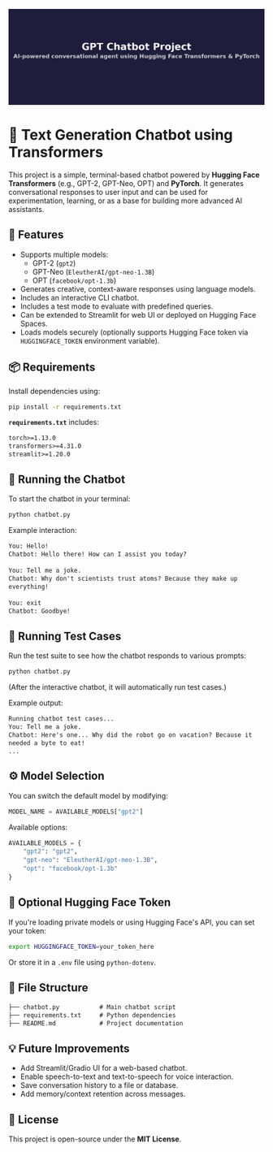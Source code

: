 ![GPT Chatbot Banner](gpt-chatbot-banner-compact.png)


# 🧠 Text Generation Chatbot using Transformers

This project is a simple, terminal-based chatbot powered by **Hugging Face Transformers** (e.g., GPT-2, GPT-Neo, OPT) and **PyTorch**. It generates conversational responses to user input and can be used for experimentation, learning, or as a base for building more advanced AI assistants.

## 🚀 Features

- Supports multiple models:
  - GPT-2 (`gpt2`)
  - GPT-Neo (`EleutherAI/gpt-neo-1.3B`)
  - OPT (`facebook/opt-1.3b`)
- Generates creative, context-aware responses using language models.
- Includes an interactive CLI chatbot.
- Includes a test mode to evaluate with predefined queries.
- Can be extended to Streamlit for web UI or deployed on Hugging Face Spaces.
- Loads models securely (optionally supports Hugging Face token via `HUGGINGFACE_TOKEN` environment variable).

## 📦 Requirements

Install dependencies using:

```bash
pip install -r requirements.txt
```

**`requirements.txt`** includes:

```
torch>=1.13.0
transformers>=4.31.0
streamlit>=1.20.0
```

## 🧪 Running the Chatbot

To start the chatbot in your terminal:

```bash
python chatbot.py
```

Example interaction:

```
You: Hello!
Chatbot: Hello there! How can I assist you today?

You: Tell me a joke.
Chatbot: Why don't scientists trust atoms? Because they make up everything!

You: exit
Chatbot: Goodbye!
```

## 🧪 Running Test Cases

Run the test suite to see how the chatbot responds to various prompts:

```bash
python chatbot.py
```

(After the interactive chatbot, it will automatically run test cases.)

Example output:

```
Running chatbot test cases...
You: Tell me a joke.
Chatbot: Here's one... Why did the robot go on vacation? Because it needed a byte to eat!
...
```

## ⚙️ Model Selection

You can switch the default model by modifying:

```python
MODEL_NAME = AVAILABLE_MODELS["gpt2"]
```

Available options:

```python
AVAILABLE_MODELS = {
    "gpt2": "gpt2",
    "gpt-neo": "EleutherAI/gpt-neo-1.3B",
    "opt": "facebook/opt-1.3b"
}
```

## 🔐 Optional Hugging Face Token

If you're loading private models or using Hugging Face's API, you can set your token:

```bash
export HUGGINGFACE_TOKEN=your_token_here
```

Or store it in a `.env` file using `python-dotenv`.

## 📁 File Structure

```
├── chatbot.py           # Main chatbot script
├── requirements.txt     # Python dependencies
├── README.md            # Project documentation
```

## 💡 Future Improvements

- Add Streamlit/Gradio UI for a web-based chatbot.
- Enable speech-to-text and text-to-speech for voice interaction.
- Save conversation history to a file or database.
- Add memory/context retention across messages.

## 📜 License

This project is open-source under the **MIT License**.
